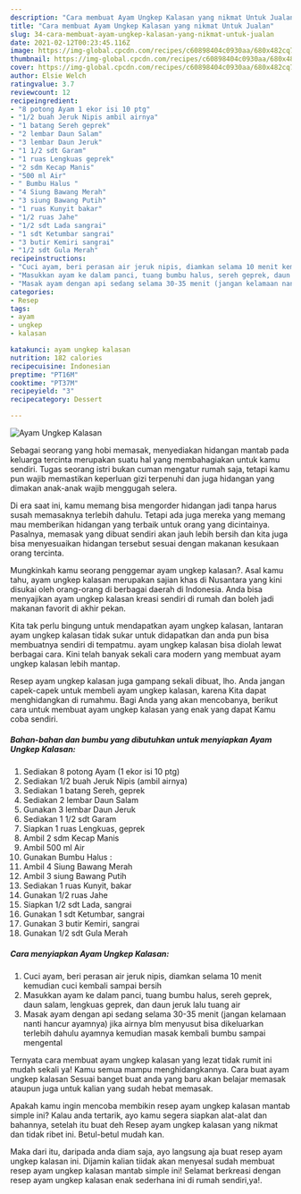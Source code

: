 ```yaml
---
description: "Cara membuat Ayam Ungkep Kalasan yang nikmat Untuk Jualan"
title: "Cara membuat Ayam Ungkep Kalasan yang nikmat Untuk Jualan"
slug: 34-cara-membuat-ayam-ungkep-kalasan-yang-nikmat-untuk-jualan
date: 2021-02-12T00:23:45.116Z
image: https://img-global.cpcdn.com/recipes/c60898404c0930aa/680x482cq70/ayam-ungkep-kalasan-foto-resep-utama.jpg
thumbnail: https://img-global.cpcdn.com/recipes/c60898404c0930aa/680x482cq70/ayam-ungkep-kalasan-foto-resep-utama.jpg
cover: https://img-global.cpcdn.com/recipes/c60898404c0930aa/680x482cq70/ayam-ungkep-kalasan-foto-resep-utama.jpg
author: Elsie Welch
ratingvalue: 3.7
reviewcount: 12
recipeingredient:
- "8 potong Ayam 1 ekor isi 10 ptg"
- "1/2 buah Jeruk Nipis ambil airnya"
- "1 batang Sereh geprek"
- "2 lembar Daun Salam"
- "3 lembar Daun Jeruk"
- "1 1/2 sdt Garam"
- "1 ruas Lengkuas geprek"
- "2 sdm Kecap Manis"
- "500 ml Air"
- " Bumbu Halus "
- "4 Siung Bawang Merah"
- "3 siung Bawang Putih"
- "1 ruas Kunyit bakar"
- "1/2 ruas Jahe"
- "1/2 sdt Lada sangrai"
- "1 sdt Ketumbar sangrai"
- "3 butir Kemiri sangrai"
- "1/2 sdt Gula Merah"
recipeinstructions:
- "Cuci ayam, beri perasan air jeruk nipis, diamkan selama 10 menit kemudian cuci kembali sampai bersih"
- "Masukkan ayam ke dalam panci, tuang bumbu halus, sereh geprek, daun salam, lengkuas geprek, dan daun jeruk lalu tuang air"
- "Masak ayam dengan api sedang selama 30-35 menit (jangan kelamaan nanti hancur ayamnya) jika airnya blm menyusut bisa dikeluarkan terlebih dahulu ayamnya kemudian masak kembali bumbu sampai mengental"
categories:
- Resep
tags:
- ayam
- ungkep
- kalasan

katakunci: ayam ungkep kalasan 
nutrition: 182 calories
recipecuisine: Indonesian
preptime: "PT16M"
cooktime: "PT37M"
recipeyield: "3"
recipecategory: Dessert

---
```



![Ayam Ungkep Kalasan](https://img-global.cpcdn.com/recipes/c60898404c0930aa/680x482cq70/ayam-ungkep-kalasan-foto-resep-utama.jpg)

Sebagai seorang yang hobi memasak, menyediakan hidangan mantab pada keluarga tercinta merupakan suatu hal yang membahagiakan untuk kamu sendiri. Tugas seorang istri bukan cuman mengatur rumah saja, tetapi kamu pun wajib memastikan keperluan gizi terpenuhi dan juga hidangan yang dimakan anak-anak wajib menggugah selera.

Di era  saat ini, kamu memang bisa mengorder hidangan jadi tanpa harus susah memasaknya terlebih dahulu. Tetapi ada juga mereka yang memang mau memberikan hidangan yang terbaik untuk orang yang dicintainya. Pasalnya, memasak yang dibuat sendiri akan jauh lebih bersih dan kita juga bisa menyesuaikan hidangan tersebut sesuai dengan makanan kesukaan orang tercinta. 



Mungkinkah kamu seorang penggemar ayam ungkep kalasan?. Asal kamu tahu, ayam ungkep kalasan merupakan sajian khas di Nusantara yang kini disukai oleh orang-orang di berbagai daerah di Indonesia. Anda bisa menyajikan ayam ungkep kalasan kreasi sendiri di rumah dan boleh jadi makanan favorit di akhir pekan.

Kita tak perlu bingung untuk mendapatkan ayam ungkep kalasan, lantaran ayam ungkep kalasan tidak sukar untuk didapatkan dan anda pun bisa membuatnya sendiri di tempatmu. ayam ungkep kalasan bisa diolah lewat berbagai cara. Kini telah banyak sekali cara modern yang membuat ayam ungkep kalasan lebih mantap.

Resep ayam ungkep kalasan juga gampang sekali dibuat, lho. Anda jangan capek-capek untuk membeli ayam ungkep kalasan, karena Kita dapat menghidangkan di rumahmu. Bagi Anda yang akan mencobanya, berikut cara untuk membuat ayam ungkep kalasan yang enak yang dapat Kamu coba sendiri.

<!--inarticleads1-->

##### Bahan-bahan dan bumbu yang dibutuhkan untuk menyiapkan Ayam Ungkep Kalasan:

1. Sediakan 8 potong Ayam (1 ekor isi 10 ptg)
1. Sediakan 1/2 buah Jeruk Nipis (ambil airnya)
1. Sediakan 1 batang Sereh, geprek
1. Sediakan 2 lembar Daun Salam
1. Gunakan 3 lembar Daun Jeruk
1. Sediakan 1 1/2 sdt Garam
1. Siapkan 1 ruas Lengkuas, geprek
1. Ambil 2 sdm Kecap Manis
1. Ambil 500 ml Air
1. Gunakan  Bumbu Halus :
1. Ambil 4 Siung Bawang Merah
1. Ambil 3 siung Bawang Putih
1. Sediakan 1 ruas Kunyit, bakar
1. Gunakan 1/2 ruas Jahe
1. Siapkan 1/2 sdt Lada, sangrai
1. Gunakan 1 sdt Ketumbar, sangrai
1. Gunakan 3 butir Kemiri, sangrai
1. Gunakan 1/2 sdt Gula Merah




<!--inarticleads2-->

##### Cara menyiapkan Ayam Ungkep Kalasan:

1. Cuci ayam, beri perasan air jeruk nipis, diamkan selama 10 menit kemudian cuci kembali sampai bersih
1. Masukkan ayam ke dalam panci, tuang bumbu halus, sereh geprek, daun salam, lengkuas geprek, dan daun jeruk lalu tuang air
1. Masak ayam dengan api sedang selama 30-35 menit (jangan kelamaan nanti hancur ayamnya) jika airnya blm menyusut bisa dikeluarkan terlebih dahulu ayamnya kemudian masak kembali bumbu sampai mengental




Ternyata cara membuat ayam ungkep kalasan yang lezat tidak rumit ini mudah sekali ya! Kamu semua mampu menghidangkannya. Cara buat ayam ungkep kalasan Sesuai banget buat anda yang baru akan belajar memasak ataupun juga untuk kalian yang sudah hebat memasak.

Apakah kamu ingin mencoba membikin resep ayam ungkep kalasan mantab simple ini? Kalau anda tertarik, ayo kamu segera siapkan alat-alat dan bahannya, setelah itu buat deh Resep ayam ungkep kalasan yang nikmat dan tidak ribet ini. Betul-betul mudah kan. 

Maka dari itu, daripada anda diam saja, ayo langsung aja buat resep ayam ungkep kalasan ini. Dijamin kalian tiidak akan menyesal sudah membuat resep ayam ungkep kalasan mantab simple ini! Selamat berkreasi dengan resep ayam ungkep kalasan enak sederhana ini di rumah sendiri,ya!.

